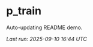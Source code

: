 # p_train

Auto-updating README demo.

<!--START_SECTION:status-->
_Last run: 2025-09-10 16:44 UTC_
<!--END_SECTION:status-->



















































































































































































































































































































































































































































